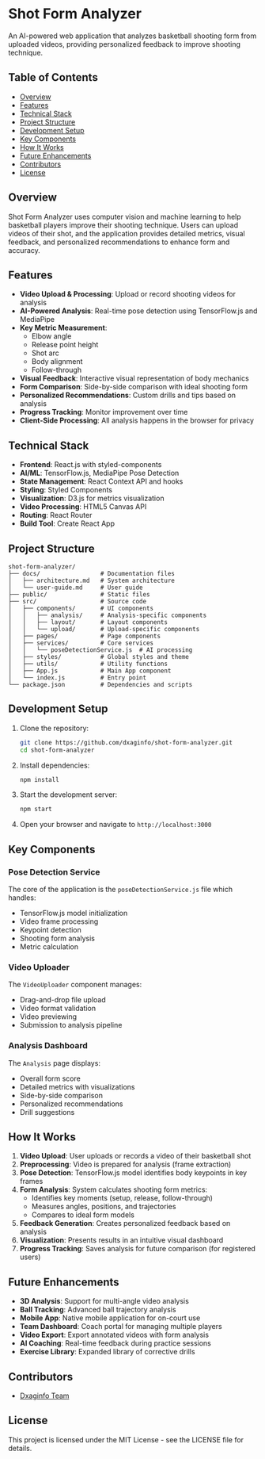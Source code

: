 # Shot Form Analyzer

An AI-powered web application that analyzes basketball shooting form from uploaded videos, providing personalized feedback to improve shooting technique.

## Table of Contents

- [Overview](#overview)
- [Features](#features)
- [Technical Stack](#technical-stack)
- [Project Structure](#project-structure)
- [Development Setup](#development-setup)
- [Key Components](#key-components)
- [How It Works](#how-it-works)
- [Future Enhancements](#future-enhancements)
- [Contributors](#contributors)
- [License](#license)

## Overview

Shot Form Analyzer uses computer vision and machine learning to help basketball players improve their shooting technique. Users can upload videos of their shot, and the application provides detailed metrics, visual feedback, and personalized recommendations to enhance form and accuracy.

## Features

- **Video Upload & Processing**: Upload or record shooting videos for analysis
- **AI-Powered Analysis**: Real-time pose detection using TensorFlow.js and MediaPipe
- **Key Metric Measurement**:
  - Elbow angle
  - Release point height
  - Shot arc
  - Body alignment
  - Follow-through
- **Visual Feedback**: Interactive visual representation of body mechanics
- **Form Comparison**: Side-by-side comparison with ideal shooting form
- **Personalized Recommendations**: Custom drills and tips based on analysis
- **Progress Tracking**: Monitor improvement over time
- **Client-Side Processing**: All analysis happens in the browser for privacy

## Technical Stack

- **Frontend**: React.js with styled-components
- **AI/ML**: TensorFlow.js, MediaPipe Pose Detection
- **State Management**: React Context API and hooks
- **Styling**: Styled Components
- **Visualization**: D3.js for metrics visualization
- **Video Processing**: HTML5 Canvas API
- **Routing**: React Router
- **Build Tool**: Create React App

## Project Structure

```
shot-form-analyzer/
├── docs/                 # Documentation files
│   ├── architecture.md   # System architecture
│   └── user-guide.md     # User guide
├── public/               # Static files
├── src/                  # Source code
│   ├── components/       # UI components
│   │   ├── analysis/     # Analysis-specific components
│   │   ├── layout/       # Layout components
│   │   └── upload/       # Upload-specific components
│   ├── pages/            # Page components
│   ├── services/         # Core services
│   │   └── poseDetectionService.js  # AI processing
│   ├── styles/           # Global styles and theme
│   ├── utils/            # Utility functions
│   ├── App.js            # Main App component
│   └── index.js          # Entry point
└── package.json          # Dependencies and scripts
```

## Development Setup

1. Clone the repository:
   ```bash
   git clone https://github.com/dxaginfo/shot-form-analyzer.git
   cd shot-form-analyzer
   ```

2. Install dependencies:
   ```bash
   npm install
   ```

3. Start the development server:
   ```bash
   npm start
   ```

4. Open your browser and navigate to `http://localhost:3000`

## Key Components

### Pose Detection Service

The core of the application is the `poseDetectionService.js` file which handles:

- TensorFlow.js model initialization
- Video frame processing
- Keypoint detection
- Shooting form analysis
- Metric calculation

### Video Uploader

The `VideoUploader` component manages:

- Drag-and-drop file upload
- Video format validation
- Video previewing
- Submission to analysis pipeline

### Analysis Dashboard

The `Analysis` page displays:

- Overall form score
- Detailed metrics with visualizations
- Side-by-side comparison
- Personalized recommendations
- Drill suggestions

## How It Works

1. **Video Upload**: User uploads or records a video of their basketball shot
2. **Preprocessing**: Video is prepared for analysis (frame extraction)
3. **Pose Detection**: TensorFlow.js model identifies body keypoints in key frames
4. **Form Analysis**: System calculates shooting form metrics:
   - Identifies key moments (setup, release, follow-through)
   - Measures angles, positions, and trajectories
   - Compares to ideal form models
5. **Feedback Generation**: Creates personalized feedback based on analysis
6. **Visualization**: Presents results in an intuitive visual dashboard
7. **Progress Tracking**: Saves analysis for future comparison (for registered users)

## Future Enhancements

- **3D Analysis**: Support for multi-angle video analysis
- **Ball Tracking**: Advanced ball trajectory analysis
- **Mobile App**: Native mobile application for on-court use
- **Team Dashboard**: Coach portal for managing multiple players
- **Video Export**: Export annotated videos with form analysis
- **AI Coaching**: Real-time feedback during practice sessions
- **Exercise Library**: Expanded library of corrective drills

## Contributors

- [Dxaginfo Team](https://github.com/dxaginfo)

## License

This project is licensed under the MIT License - see the LICENSE file for details.